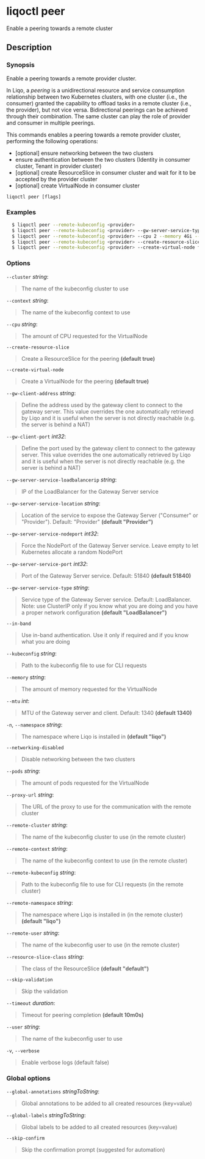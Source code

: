 # liqoctl peer

Enable a peering towards a remote cluster

## Description

### Synopsis

Enable a peering towards a remote provider cluster.

In Liqo, a *peering* is a unidirectional resource and service consumption
relationship between two Kubernetes clusters, with one cluster (i.e., the
consumer) granted the capability to offload tasks in a remote cluster (i.e., the
provider), but not vice versa. Bidirectional peerings can be achieved through
their combination. The same cluster can play the role of provider and consumer
in multiple peerings.

This commands enables a peering towards a remote provider cluster, performing
the following operations:
- [optional] ensure networking between the two clusters
- ensure authentication between the two clusters (Identity in consumer cluster,
  Tenant in provider cluster)
- [optional] create ResourceSlice in consumer cluster and wait for it to be
  accepted by the provider cluster
- [optional] create VirtualNode in consumer cluster



```
liqoctl peer [flags]
```

### Examples


```bash
  $ liqoctl peer --remote-kubeconfig <provider>
  $ liqoctl peer --remote-kubeconfig <provider> --gw-server-service-type NodePort
  $ liqoctl peer --remote-kubeconfig <provider> --cpu 2 --memory 4Gi --pods 10
  $ liqoctl peer --remote-kubeconfig <provider> --create-resource-slice false
  $ liqoctl peer --remote-kubeconfig <provider> --create-virtual-node false
```





### Options
`--cluster` _string_:

>The name of the kubeconfig cluster to use

`--context` _string_:

>The name of the kubeconfig context to use

`--cpu` _string_:

>The amount of CPU requested for the VirtualNode

`--create-resource-slice`

>Create a ResourceSlice for the peering **(default true)**

`--create-virtual-node`

>Create a VirtualNode for the peering **(default true)**

`--gw-client-address` _string_:

>Define the address used by the gateway client to connect to the gateway server. This value overrides the one automatically retrieved by Liqo and it is useful when the server is not directly reachable (e.g. the server is behind a NAT)

`--gw-client-port` _int32_:

>Define the port used by the gateway client to connect to the gateway server. This value overrides the one automatically retrieved by Liqo and it is useful when the server is not directly reachable (e.g. the server is behind a NAT)

`--gw-server-service-loadbalancerip` _string_:

>IP of the LoadBalancer for the Gateway Server service

`--gw-server-service-location` _string_:

>Location of the service to expose the Gateway Server ("Consumer" or "Provider"). Default: "Provider" **(default "Provider")**

`--gw-server-service-nodeport` _int32_:

>Force the NodePort of the Gateway Server service. Leave empty to let Kubernetes allocate a random NodePort

`--gw-server-service-port` _int32_:

>Port of the Gateway Server service. Default: 51840 **(default 51840)**

`--gw-server-service-type` _string_:

>Service type of the Gateway Server service. Default: LoadBalancer. Note: use ClusterIP only if you know what you are doing and you have a proper network configuration **(default "LoadBalancer")**

`--in-band`

>Use in-band authentication. Use it only if required and if you know what you are doing

`--kubeconfig` _string_:

>Path to the kubeconfig file to use for CLI requests

`--memory` _string_:

>The amount of memory requested for the VirtualNode

`--mtu` _int_:

>MTU of the Gateway server and client. Default: 1340 **(default 1340)**

`-n`, `--namespace` _string_:

>The namespace where Liqo is installed in **(default "liqo")**

`--networking-disabled`

>Disable networking between the two clusters

`--pods` _string_:

>The amount of pods requested for the VirtualNode

`--proxy-url` _string_:

>The URL of the proxy to use for the communication with the remote cluster

`--remote-cluster` _string_:

>The name of the kubeconfig cluster to use (in the remote cluster)

`--remote-context` _string_:

>The name of the kubeconfig context to use (in the remote cluster)

`--remote-kubeconfig` _string_:

>Path to the kubeconfig file to use for CLI requests (in the remote cluster)

`--remote-namespace` _string_:

>The namespace where Liqo is installed in (in the remote cluster) **(default "liqo")**

`--remote-user` _string_:

>The name of the kubeconfig user to use (in the remote cluster)

`--resource-slice-class` _string_:

>The class of the ResourceSlice **(default "default")**

`--skip-validation`

>Skip the validation

`--timeout` _duration_:

>Timeout for peering completion **(default 10m0s)**

`--user` _string_:

>The name of the kubeconfig user to use

`-v`, `--verbose`

>Enable verbose logs (default false)


### Global options

`--global-annotations` _stringToString_:

>Global annotations to be added to all created resources (key=value)

`--global-labels` _stringToString_:

>Global labels to be added to all created resources (key=value)

`--skip-confirm`

>Skip the confirmation prompt (suggested for automation)

